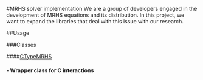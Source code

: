 #MRHS solver implementation
We are a group of developers engaged in the development of MRHS equations and its distribution. In this project, we want to expand the libraries that deal with this issue with our research.

##Usage


###Classes

####[CTypeMRHS](CTypeMRHS.md)
#### - Wrapper class for C interactions





        

